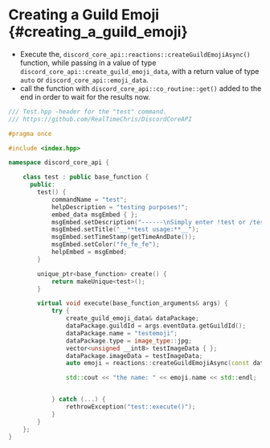 Creating a Guild Emoji {#creating_a_guild_emoji}
============
- Execute the, `discord_core_api::reactions::createGuildEmojiAsync()` function, while passing in a value of type `discord_core_api::create_guild_emoji_data`, with a return value of type `auto` or `discord_core_api::emoji_data`.
- call the function with `discord_core_api::co_routine::get()` added to the end in order to wait for the results now.

```cpp
/// Test.hpp -header for the "test" command.
/// https://github.com/RealTimeChris/DiscordCoreAPI

#pragma once

#include <index.hpp>

namespace discord_core_api {

	class test : public base_function {
	  public:
		test() {
			commandName = "test";
			helpDescription = "testing purposes!";
			embed_data msgEmbed { };
			msgEmbed.setDescription("------\nSimply enter !test or /test!\n------");
			msgEmbed.setTitle("__**test usage:**__");
			msgEmbed.setTimeStamp(getTimeAndDate());
			msgEmbed.setColor("fe_fe_fe");
			helpEmbed = msgEmbed;
		}

		unique_ptr<base_function> create() {
			return makeUnique<test>();
		}

		virtual void execute(base_function_arguments& args) {
			try {
				create_guild_emoji_data& dataPackage;
				dataPackage.guildId = args.eventData.getGuildId();
				dataPackage.name = "testemoji";
				dataPackage.type = image_type::jpg;
				vector<unsigned __int8> testImageData { };
				dataPackage.imageData = testImageData;
				auto emoji = reactions::createGuildEmojiAsync(const dataPackage).get();

				std::cout << "the name: " << emoji.name << std::endl;


			} catch (...) {
				rethrowException("test::execute()");
			}
		}
	};
}
```
